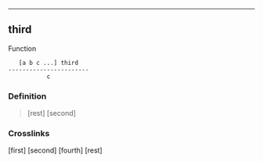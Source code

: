 ------------------------------------------------------------------------

## third

Function

       [a b c ...] third
    -----------------------
               c

### Definition

> [rest] [second]

### Crosslinks

[first]
[second]
[fourth]
[rest]

